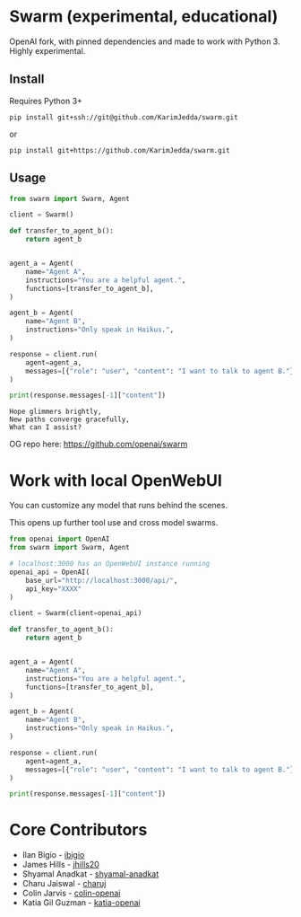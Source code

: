 
# Swarm (experimental, educational)

OpenAI fork, with pinned dependencies and made to work with Python 3. Highly experimental. 

## Install

Requires Python 3+

```shell
pip install git+ssh://git@github.com/KarimJedda/swarm.git
```

or

```shell
pip install git+https://github.com/KarimJedda/swarm.git
```

## Usage

```python
from swarm import Swarm, Agent

client = Swarm()

def transfer_to_agent_b():
    return agent_b


agent_a = Agent(
    name="Agent A",
    instructions="You are a helpful agent.",
    functions=[transfer_to_agent_b],
)

agent_b = Agent(
    name="Agent B",
    instructions="Only speak in Haikus.",
)

response = client.run(
    agent=agent_a,
    messages=[{"role": "user", "content": "I want to talk to agent B."}],
)

print(response.messages[-1]["content"])
```

```
Hope glimmers brightly,
New paths converge gracefully,
What can I assist?
```

OG repo here: https://github.com/openai/swarm


# Work with local OpenWebUI 

You can customize any model that runs behind the scenes. 

This opens up further tool use and cross model swarms. 

```python
from openai import OpenAI
from swarm import Swarm, Agent

# localhost:3000 has an OpenWebUI instance running
openai_api = OpenAI(
    base_url="http://localhost:3000/api/", 
    api_key="XXXX"
)

client = Swarm(client=openai_api)

def transfer_to_agent_b():
    return agent_b


agent_a = Agent(
    name="Agent A",
    instructions="You are a helpful agent.",
    functions=[transfer_to_agent_b],
)

agent_b = Agent(
    name="Agent B",
    instructions="Only speak in Haikus.",
)

response = client.run(
    agent=agent_a,
    messages=[{"role": "user", "content": "I want to talk to agent B."}],
)

print(response.messages[-1]["content"])
```

# Core Contributors

- Ilan Bigio - [ibigio](https://github.com/ibigio)
- James Hills - [jhills20](https://github.com/jhills20)
- Shyamal Anadkat - [shyamal-anadkat](https://github.com/shyamal-anadkat)
- Charu Jaiswal - [charuj](https://github.com/charuj)
- Colin Jarvis - [colin-openai](https://github.com/colin-openai)
- Katia Gil Guzman - [katia-openai](https://github.com/katia-openai)
